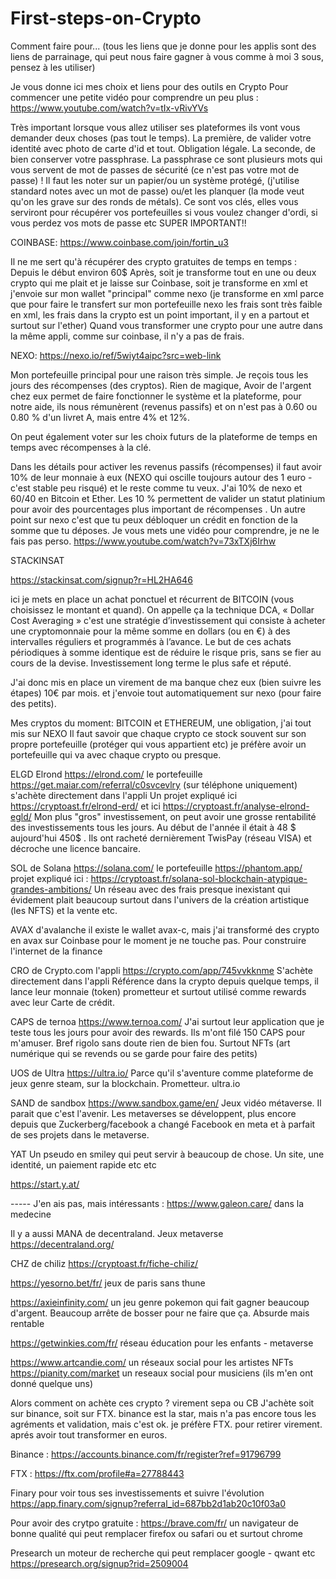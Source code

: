 # First-steps-on-Crypto
Comment faire pour...
(tous les liens que je donne pour les applis sont des liens de parrainage, qui peut nous faire gagner à vous comme à moi 3 sous, pensez à les utiliser)

Je vous donne ici mes choix et liens pour des outils en Crypto
Pour commencer une petite vidéo pour comprendre un peu plus : https://www.youtube.com/watch?v=tIx-vRivYVs

Très important lorsque vous allez utiliser ses plateformes ils vont vous demander deux choses (pas tout le temps). La première, de valider votre identité avec photo de carte d'id et tout. Obligation légale.
La seconde, de bien conserver votre passphrase. La passphrase ce sont plusieurs mots qui vous servent de mot de passes de sécurité (ce n'est pas votre mot de passe) ! Il faut les noter sur un papier/ou un système protégé, (j'utilise standard notes avec un mot de passe) ou/et les planquer (la mode veut qu'on les grave sur des ronds de métals). Ce sont vos clés, elles vous serviront pour récupérer vos portefeuilles si vous voulez changer d'ordi, si vous perdez vos mots de passe etc SUPER IMPORTANT!!

COINBASE:
https://www.coinbase.com/join/fortin_u3

Il ne me sert qu'à récupérer des crypto gratuites de temps en temps : Depuis le début environ 60$ 
Après, soit je transforme tout en une ou deux crypto qui me plait et je laisse sur Coinbase, soit je transforme en xml et j'envoie sur mon wallet "principal" comme nexo (je transforme en xml parce que pour faire le transfert sur mon portefeuille nexo les frais sont très faible en xml, les frais dans la crypto est un point important, il y en a partout et surtout sur l'ether) Quand vous transformer une crypto pour une autre dans la même appli, comme sur coinbase, il n'y a pas de frais. 

NEXO:
https://nexo.io/ref/5wiyt4aipc?src=web-link

Mon portefeuille principal pour une raison très simple. Je reçois tous les jours des récompenses (des cryptos). Rien de magique, Avoir de l'argent chez eux permet de faire fonctionner le système et la plateforme, pour notre aide, ils nous rémunèrent (revenus passifs) et on n'est pas à 0.60 ou 0.80 % d'un livret A, mais entre 4% et 12%. 

On peut également voter sur les choix futurs de la plateforme de temps en temps avec récompenses à la clé. 

Dans les détails pour activer les revenus passifs (récompenses) il faut avoir 10% de leur monnaie à eux (NEXO qui oscille toujours autour des 1 euro - c'est stable peu risqué) et le reste comme tu veux. J'ai 10% de nexo et 60/40 en Bitcoin et Ether. Les 10 % permettent de valider un statut platinium pour avoir des pourcentages plus important de récompenses . 
Un autre point sur nexo c'est que tu peux débloquer un crédit en fonction de la somme que tu déposes. Je vous mets une vidéo pour comprendre, je ne le fais pas perso. https://www.youtube.com/watch?v=73xTXj6Irhw

STACKINSAT

https://stackinsat.com/signup?r=HL2HA646

ici je mets en place un achat ponctuel et récurrent de BITCOIN (vous choisissez le montant et quand). On appelle ça la technique DCA, « Dollar Cost Averaging » c'est une stratégie d’investissement qui consiste à acheter une cryptomonnaie pour la même somme en dollars (ou en €) à des intervalles réguliers et programmés à l’avance. Le but de ces achats périodiques à somme identique est de réduire le risque pris, sans se fier au cours de la devise. Investissement long terme le plus safe et réputé. 

J'ai donc mis en place un virement de ma banque chez eux (bien suivre les étapes) 10€ par mois. et j'envoie tout automatiquement sur nexo (pour faire des petits).

Mes cryptos du moment:
BITCOIN et ETHEREUM, une obligation, j'ai tout mis sur NEXO 
Il faut savoir que chaque crypto ce stock souvent sur son propre portefeuille (protéger qui vous appartient etc)  je préfère avoir un portefeuille qui va avec chaque crypto ou presque. 

ELGD Elrond https://elrond.com/ 
le portefeuille https://get.maiar.com/referral/c0svcevlry (sur téléphone uniquement)
s'achète directement dans l'appli
Un projet expliqué ici https://cryptoast.fr/elrond-erd/ et ici https://cryptoast.fr/analyse-elrond-egld/ 
Mon plus "gros" investissement, on peut avoir une grosse rentabilité des investissements tous les jours. Au début de l'année il était à 48 $ aujourd'hui 450$ . Ils ont racheté dernièrement TwisPay (réseau VISA) et décroche une licence bancaire. 

SOL de Solana https://solana.com/ 
le portefeuille https://phantom.app/
projet expliqué ici : https://cryptoast.fr/solana-sol-blockchain-atypique-grandes-ambitions/ 
Un réseau avec des frais presque inexistant qui évidement plait beaucoup surtout dans l'univers de la création artistique (les NFTS) et la vente etc. 

AVAX d'avalanche 
il existe le wallet avax-c, mais j'ai transformé des crypto en avax sur Coinbase pour le moment je ne touche pas.
Pour construire l'internet de la finance 

CRO de Crypto.com l'appli https://crypto.com/app/745vvkknme
S'achète directement dans l'appli
Référence dans la crypto depuis quelque temps, il lance leur monnaie (token) prometteur et surtout utilisé comme rewards avec leur Carte de crédit.

CAPS de ternoa https://www.ternoa.com/
J'ai surtout leur application que je teste tous les jours pour avoir des rewards. Ils m'ont filé 150 CAPS pour m'amuser. Bref rigolo sans doute rien de bien fou. Surtout NFTs (art numérique qui se revends ou se garde pour faire des petits)

UOS de Ultra https://ultra.io/
Parce qu'il s'aventure comme plateforme de jeux genre steam, sur la blockchain. Prometteur. ultra.io 

SAND de sandbox https://www.sandbox.game/en/
Jeux vidéo métaverse. Il parait que c'est l'avenir. Les metaverses se développent, plus encore depuis que Zuckerberg/facebook a changé Facebook en meta et à parfait de ses projets dans le metaverse.

YAT
 Un pseudo en smiley qui peut servir à beaucoup de chose. Un site, une identité, un paiement rapide etc etc 

https://start.y.at/

----- J'en ais pas, mais intéressants : 
https://www.galeon.care/ dans la medecine

Il y a aussi MANA de decentraland. Jeux metaverse
 https://decentraland.org/

CHZ de chiliz 
https://cryptoast.fr/fiche-chiliz/

https://yesorno.bet/fr/ 
jeux de paris sans thune

https://axieinfinity.com/ un jeu genre pokemon qui fait gagner beaucoup d'argent. Beaucoup arrête de bosser pour ne faire que ça. Absurde mais rentable

https://getwinkies.com/fr/ réseau éducation pour les enfants - metaverse

https://www.artcandie.com/ un réseaux social pour les artistes NFTs
https://pianity.com/market un reseaux social pour musiciens (ils m'en ont donné quelque uns)

Alors comment on achète ces crypto ? virement sepa ou CB
J'achète soit sur binance, soit sur FTX. binance est la star, mais n'a pas encore tous les agréments et validation, mais c'est ok. je préfère FTX. 
pour retirer virement. aprés avoir tout transformer en euros.

Binance : https://accounts.binance.com/fr/register?ref=91796799

FTX : https://ftx.com/profile#a=27788443

Finary pour voir tous ses investissements et suivre l'évolution
https://app.finary.com/signup?referral_id=687bb2d1ab20c10f03a0

Pour avoir des crytpo gratuite : https://brave.com/fr/ un navigateur de bonne qualité qui peut remplacer firefox ou safari ou et surtout chrome

Presearch un moteur de recherche qui peut remplacer google - qwant etc
https://presearch.org/signup?rid=2509004


